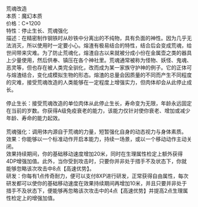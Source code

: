 <title>荒魂改造</title>
<meta name="GENERATOR" content="WinCHM">
<meta http-equiv="Content-Type" content="text/html; charset=gb2312">
<br>荒魂改造
<br>本质：魔幻本质
<br>价格：C+1200
<br>特性：停止生长、荒魂强化
<br>描述：在精密制作钢铁时从砂铁中分离出的不纯物，具有负面的神性。因为几乎无法消灭，所以使用时一定要小心。熔渣有极易结合的特性，结合后会变成荒魂，给世间带来灾难。为了防止荒魂化，熔渣自古以来就被分成小份在金属壶之类的器具上少量使用，然后供奉、镇压在各个神社里。荒魂通常被称为怪物、妖怪、鬼魂、恶灵等，但也存在被人类完全驯化，改而成为某一家族守护神的例子。它的正体可与熔渣结合，变化成模拟生物的形态。熔渣的总量会因质量的不同而产生不同程度的灾难，接受荒魂改造的人类能够在一定程度上增强实力，但肉体却会从此停止成长。
<br>
<br>停止生长：接受荒魂改造的单位肉体从此停止生长，寿命变为无限，年龄永远固定在当前的岁数。你获得A级免疫衰老的能力，该能力仅针对使你衰老、增加或减少年龄、寿命的能力起效。
<br>
<br>荒魂强化：调用体内源自于荒魂的力量，短暂强化自身的动态视力与身体素质。
<br>效果：你能够以一个标准动作开启本能力，持续一场景，或以一个移动动作主动关闭。
<br>效果持续期间，你的基础移动速度增加20米，同时在生理属性检定上额外获得4DP增强加值。此外，当你受到攻击时，只要你并非处于措手不及状态下，你就能够忽略该次攻击中8点【高速优势】。
<br>研发：你每有1点传奇耐力，便可以支付8XP进行研发，正常获得自由属性，每次研发都可以使你的基础移动速度在效果持续期间再增加10米，并且只要并非处于措手不及状态下，便能够再忽略该次攻击中的4点【高速优势】并提高2点生理属性检定上的增强加值。
<br>
<br>